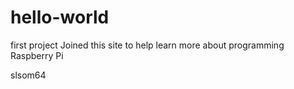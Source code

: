 # hello-world
first project
Joined this site to help learn more about programming Raspberry Pi

slsom64

